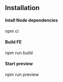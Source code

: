 ## Installation

#### Intall Node dependencies

npm ci

#### Build FE

npm run build

#### Start preview

npm run preview
